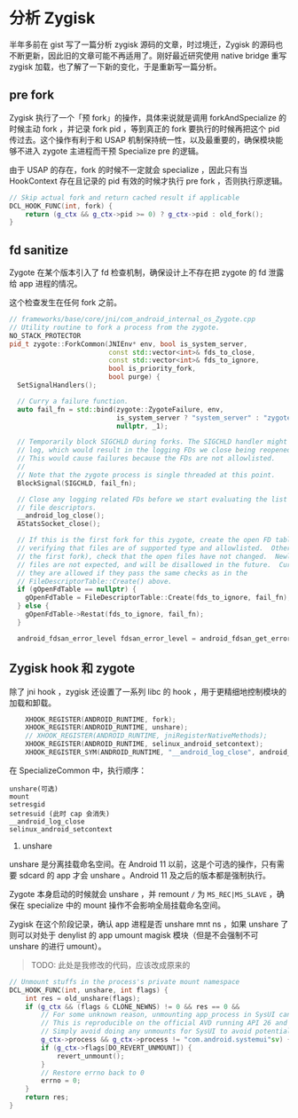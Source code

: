 # 分析 Zygisk

半年多前在 gist 写了一篇分析 zygisk 源码的文章，时过境迁，Zygisk 的源码也不断更新，因此旧的文章可能不再适用了。刚好最近研究使用 native bridge 重写 zygisk 加载，也了解了一下新的变化，于是重新写一篇分析。

## pre fork

Zygisk 执行了一个「预 fork」的操作，具体来说就是调用 forkAndSpecialize 的时候主动 fork ，并记录 fork pid ，等到真正的 fork 要执行的时候再把这个 pid 传过去。这个操作有利于和 USAP 机制保持统一性，以及最重要的，确保模块能够不进入 zygote 主进程而干预 Specialize pre 的逻辑。

由于 USAP 的存在，fork 的时候不一定就会 specialize ，因此只有当 HookContext 存在且记录的 pid 有效的时候才执行 pre fork ，否则执行原逻辑。

```cpp
// Skip actual fork and return cached result if applicable
DCL_HOOK_FUNC(int, fork) {
    return (g_ctx && g_ctx->pid >= 0) ? g_ctx->pid : old_fork();
}
```

## fd sanitize

Zygote 在某个版本引入了 fd 检查机制，确保设计上不存在把 zygote 的 fd 泄露给 app 进程的情况。

这个检查发生在任何 fork 之前。

```cpp
// frameworks/base/core/jni/com_android_internal_os_Zygote.cpp
// Utility routine to fork a process from the zygote.
NO_STACK_PROTECTOR
pid_t zygote::ForkCommon(JNIEnv* env, bool is_system_server,
                         const std::vector<int>& fds_to_close,
                         const std::vector<int>& fds_to_ignore,
                         bool is_priority_fork,
                         bool purge) {
  SetSignalHandlers();

  // Curry a failure function.
  auto fail_fn = std::bind(zygote::ZygoteFailure, env,
                           is_system_server ? "system_server" : "zygote",
                           nullptr, _1);

  // Temporarily block SIGCHLD during forks. The SIGCHLD handler might
  // log, which would result in the logging FDs we close being reopened.
  // This would cause failures because the FDs are not allowlisted.
  //
  // Note that the zygote process is single threaded at this point.
  BlockSignal(SIGCHLD, fail_fn);

  // Close any logging related FDs before we start evaluating the list of
  // file descriptors.
  __android_log_close();
  AStatsSocket_close();

  // If this is the first fork for this zygote, create the open FD table,
  // verifying that files are of supported type and allowlisted.  Otherwise (not
  // the first fork), check that the open files have not changed.  Newly open
  // files are not expected, and will be disallowed in the future.  Currently
  // they are allowed if they pass the same checks as in the
  // FileDescriptorTable::Create() above.
  if (gOpenFdTable == nullptr) {
    gOpenFdTable = FileDescriptorTable::Create(fds_to_ignore, fail_fn);
  } else {
    gOpenFdTable->Restat(fds_to_ignore, fail_fn);
  }

  android_fdsan_error_level fdsan_error_level = android_fdsan_get_error_level();

```

## Zygisk hook 和 zygote

除了 jni hook ，zygisk 还设置了一系列 libc 的 hook ，用于更精细地控制模块的加载和卸载。

```cpp
    XHOOK_REGISTER(ANDROID_RUNTIME, fork);
    XHOOK_REGISTER(ANDROID_RUNTIME, unshare);
    // XHOOK_REGISTER(ANDROID_RUNTIME, jniRegisterNativeMethods);
    XHOOK_REGISTER(ANDROID_RUNTIME, selinux_android_setcontext);
    XHOOK_REGISTER_SYM(ANDROID_RUNTIME, "__android_log_close", android_log_close);
```

在 SpecializeCommon 中，执行顺序：

```
unshare(可选)
mount
setresgid
setresuid (此时 cap 会消失)
__android_log_close
selinux_android_setcontext
```

1. unshare

unshare 是分离挂载命名空间。在 Android 11 以前，这是个可选的操作，只有需要 sdcard 的 app 才会 unshare 。Android 11 及之后的版本都是强制执行。

Zygote 本身启动的时候就会 unshare ，并 remount `/` 为 `MS_REC|MS_SLAVE` ，确保在 specialize 中的 mount 操作不会影响全局挂载命名空间。

Zygisk 在这个阶段记录，确认 app 进程是否 unshare mnt ns ，如果 unshare 了则可以对处于 denylist 的 app umount magisk 模块（但是不会强制不可 unshare 的进行 umount）。

> TODO: 此处是我修改的代码，应该改成原来的

```cpp
// Unmount stuffs in the process's private mount namespace
DCL_HOOK_FUNC(int, unshare, int flags) {
    int res = old_unshare(flags);
    if (g_ctx && (flags & CLONE_NEWNS) != 0 && res == 0 &&
        // For some unknown reason, unmounting app_process in SysUI can break.
        // This is reproducible on the official AVD running API 26 and 27.
        // Simply avoid doing any unmounts for SysUI to avoid potential issues.
        g_ctx->process && g_ctx->process != "com.android.systemui"sv) {
        if (g_ctx->flags[DO_REVERT_UNMOUNT]) {
            revert_unmount();
        }
        // Restore errno back to 0
        errno = 0;
    }
    return res;
}
```




